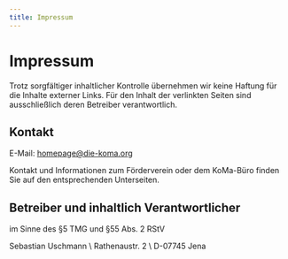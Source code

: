 ```yaml
---
title: Impressum
---
```


# Impressum

Trotz sorgfältiger inhaltlicher Kontrolle übernehmen wir keine Haftung für die Inhalte externer Links. Für den Inhalt der verlinkten Seiten sind ausschließlich deren Betreiber verantwortlich.

## Kontakt

E-Mail: <homepage@die-koma.org>

Kontakt und Informationen zum Förderverein oder dem KoMa-Büro finden Sie auf den entsprechenden Unterseiten.

## Betreiber und inhaltlich Verantwortlicher

im Sinne des §5 TMG und §55 Abs. 2 RStV

Sebastian Uschmann \\
Rathenaustr. 2 \\
D-07745 Jena
